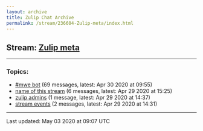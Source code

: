 ```yaml
---
layout: archive
title: Zulip Chat Archive
permalink: /stream/236604-Zulip-meta/index.html
---
```


## Stream: [Zulip meta](https://leanprover-community.github.io/archive/stream/236604-Zulip-meta/index.html)
---

### Topics:

* [#mwe bot](topic/.23mwe.20bot.html) (69 messages, latest: Apr 30 2020 at 09:55)
* [name of this stream](topic/name.20of.20this.20stream.html) (6 messages, latest: Apr 29 2020 at 15:25)
* [zulip admins](topic/zulip.20admins.html) (1 message, latest: Apr 29 2020 at 14:37)
* [stream events](topic/stream.20events.html) (2 messages, latest: Apr 29 2020 at 14:31)

<hr><p>Last updated: May 03 2020 at 09:07 UTC</p>